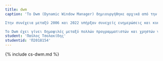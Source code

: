 ```yaml
---
title: dwm
caption: 'Το Dwm (Dynamic Window Manager) δημιουργήθηκε αρχικά από την κοινότητα Suckless το 2005, ως ένας ελάχιστος και ελαφρύς διαχειριστής παραθύρων για το X Window System, σχεδιάστηκε για να είναι εξαιρετικά προσαρμόσιμος και αποτελεσματικός. Το 2006, το Dwm κυκλοφόρησε υπό την άδεια MIT, η οποία επέτρεπε στους προγραμματιστές να τροποποιούν και να διανέμουν ελεύθερα τον κώδικα.

Στην συνέχεια μεταξύ 2006 και 2022 υπήρξαν συνεχείς ενημερώσεις και κυκλοφορίες απο καινούριες εκδόσεις του dwm όπου περιελάμβανε πολλές νέες δυνατότητες και βελτιώσεις. Κάποιες απο αυτές είναι η στοίβαξη παραθύρων και υποστήριξη για το Xinerama, υποστήριξη για κάθετη και οριζόντια επένδυση παραθύρων και υποστήριξη για Xft,υποστήριξη για μετακίνηση παραθύρων μεταξύ ετικετών και υποστήριξη για Xrandr και υποστήριξη για αυτόματη τοποθέτηση πλακιδίων νέων παραθύρων.

Το Dwm έχει γίνει δημοφιλές μεταξύ πολλών προγραμματιστών και χρηστών για την απλότητα, τον μινιμαλισμό και την υψηλή του απόδοση, έχει χρησιμοποιηθεί ως διαχειριστής παραθύρων για πολλά διαφορετικά λειτουργικά συστήματα και διανομές.'
student: 'Παύλος Τσολακίδης'
studentid: 'Π2018154'
---
```

{% include cs-dwm.md %}
